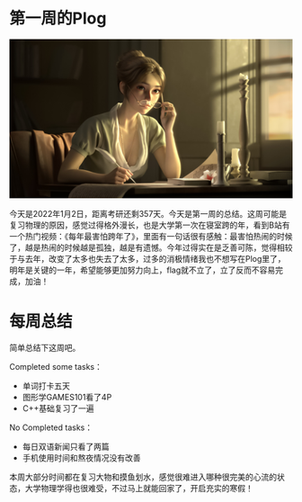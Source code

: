 # 第一周的Plog

![](./Source/01/preface.jpg)

​		今天是2022年1月2日，距离考研还剩357天。今天是第一周的总结。这周可能是复习物理的原因，感觉过得格外漫长，也是大学第一次在寝室跨的年，看到B站有一个热门视频：《每年最害怕跨年了》，里面有一句话很有感触：最害怕热闹的时候了，越是热闹的时候越是孤独，越是有遗憾。今年过得实在是乏善可陈，觉得相较于与去年，改变了太多也失去了太多，过多的消极情绪我也不想写在Plog里了，明年是关键的一年，希望能够更加努力向上，flag就不立了，立了反而不容易完成，加油！



# 每周总结

简单总结下这周吧。

Completed some tasks：

- 单词打卡五天
- 图形学GAMES101看了4P
- C++基础复习了一遍

No Completed tasks：

- 每日双语新闻只看了两篇
- 手机使用时间和熬夜情况没有改善

​		本周大部分时间都在复习大物和摸鱼划水，感觉很难进入哪种很完美的心流的状态，大学物理学得也很难受，不过马上就能回家了，开启充实的寒假！
